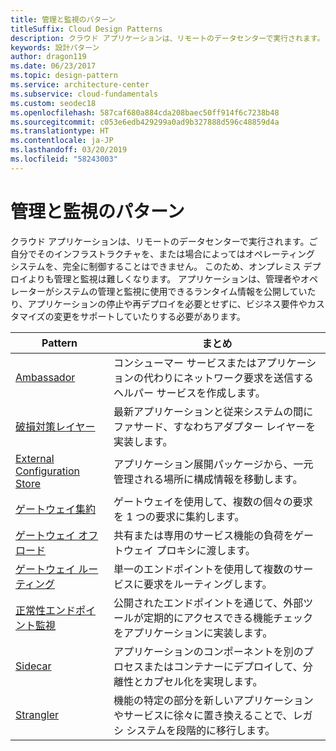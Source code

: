 ```yaml
---
title: 管理と監視のパターン
titleSuffix: Cloud Design Patterns
description: クラウド アプリケーションは、リモートのデータセンターで実行されます。ご自分でそのインフラストラクチャを、または場合によってはオペレーティング システムを、完全に制御することはできません。 このため、オンプレミス デプロイよりも管理と監視は難しくなります。 アプリケーションは、管理者やオペレーターがシステムの管理と監視に使用できるランタイム情報を公開していたり、アプリケーションの停止や再デプロイを必要とせずに、ビジネス要件やカスタマイズの変更をサポートしていたりする必要があります。
keywords: 設計パターン
author: dragon119
ms.date: 06/23/2017
ms.topic: design-pattern
ms.service: architecture-center
ms.subservice: cloud-fundamentals
ms.custom: seodec18
ms.openlocfilehash: 587caf680a884cda208baec50ff914f6c7238b48
ms.sourcegitcommit: c053e6edb429299a0ad9b327888d596c48859d4a
ms.translationtype: HT
ms.contentlocale: ja-JP
ms.lasthandoff: 03/20/2019
ms.locfileid: "58243003"
---
```

# <a name="management-and-monitoring-patterns"></a>管理と監視のパターン

クラウド アプリケーションは、リモートのデータセンターで実行されます。ご自分でそのインフラストラクチャを、または場合によってはオペレーティング システムを、完全に制御することはできません。 このため、オンプレミス デプロイよりも管理と監視は難しくなります。 アプリケーションは、管理者やオペレーターがシステムの管理と監視に使用できるランタイム情報を公開していたり、アプリケーションの停止や再デプロイを必要とせずに、ビジネス要件やカスタマイズの変更をサポートしていたりする必要があります。

|                              Pattern                               |                                                              まとめ                                                              |
|--------------------------------------------------------------------|-----------------------------------------------------------------------------------------------------------------------------------|
|                   [Ambassador](../ambassador.md)                   |                 コンシューマー サービスまたはアプリケーションの代わりにネットワーク要求を送信するヘルパー サービスを作成します。                 |
|        [破損対策レイヤー](../anti-corruption-layer.md)        |                       最新アプリケーションと従来システムの間にファサード、すなわちアダプター レイヤーを実装します。                       |
| [External Configuration Store](../external-configuration-store.md) |                アプリケーション展開パッケージから、一元管理される場所に構成情報を移動します。                |
|          [ゲートウェイ集約](../gateway-aggregation.md)          |                          ゲートウェイを使用して、複数の個々の要求を 1 つの要求に集約します。                           |
|           [ゲートウェイ オフロード](../gateway-offloading.md)           |                              共有または専用のサービス機能の負荷をゲートウェイ プロキシに渡します。                              |
|              [ゲートウェイ ルーティング](../gateway-routing.md)              |                                   単一のエンドポイントを使用して複数のサービスに要求をルーティングします。                                    |
|   [正常性エンドポイント監視](../health-endpoint-monitoring.md)   |   公開されたエンドポイントを通じて、外部ツールが定期的にアクセスできる機能チェックをアプリケーションに実装します。    |
|                      [Sidecar](../sidecar.md)                      |         アプリケーションのコンポーネントを別のプロセスまたはコンテナーにデプロイして、分離性とカプセル化を実現します。          |
|                    [Strangler](../strangler.md)                    | 機能の特定の部分を新しいアプリケーションやサービスに徐々に置き換えることで、レガシ システムを段階的に移行します。 |
